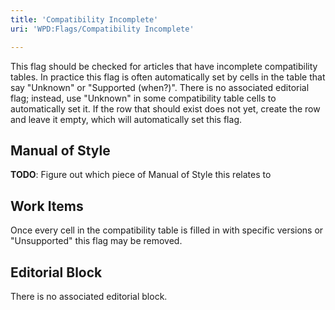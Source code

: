 ```yaml
---
title: 'Compatibility Incomplete'
uri: 'WPD:Flags/Compatibility Incomplete'

---
```

This flag should be checked for articles that have incomplete compatibility tables. In practice this flag is often automatically set by cells in the table that say "Unknown" or "Supported (when?)". There is no associated editorial flag; instead, use "Unknown" in some compatibility table cells to automatically set it. If the row that should exist does not yet, create the row and leave it empty, which will automatically set this flag.

## Manual of Style

**TODO**: Figure out which piece of Manual of Style this relates to

## Work Items

Once every cell in the compatibility table is filled in with specific versions or "Unsupported" this flag may be removed.

## Editorial Block

There is no associated editorial block.
